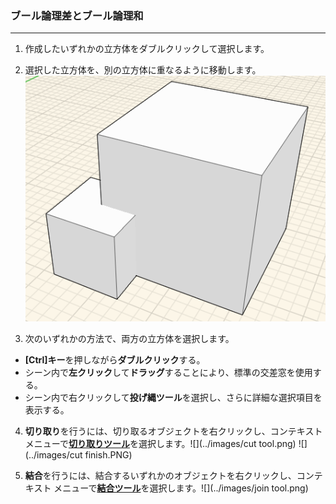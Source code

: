 

### ブール論理差とブール論理和

---

1. 作成したいずれかの立方体をダブルクリックして選択します。

2. 選択した立方体を、別の立方体に重なるように移動します。![](images/a9bdaadd-5879-4a2d-98d4-34446eb79176.png)

3. 次のいずれかの方法で、両方の立方体を選択します。

* **[Ctrl]キー**を押しながら**ダブルクリック**する。
* シーン内で**左クリック**して**ドラッグ**することにより、標準の交差窓を使用する。
* シーン内で右クリックして**投げ縄ツール**を選択し、さらに詳細な選択項目を表示する。

4. **切り取り**を行うには、切り取るオブジェクトを右クリックし、コンテキスト メニューで[**切り取りツール**](tool-library/boolean-operations.md)を選択します。![](../images/cut tool.png) ![](../images/cut finish.PNG)

5. **結合**を行うには、結合するいずれかのオブジェクトを右クリックし、コンテキスト メニューで[**結合ツール**](tool-library/boolean-operations.md)を選択します。![](../images/join tool.png)

